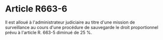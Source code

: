 # Article R663-6

Il est alloué à l'administrateur judiciaire au titre d'une mission de surveillance au cours d'une procédure de sauvegarde le droit proportionnel prévu à l'article R. 663-5 diminué de 25 %.